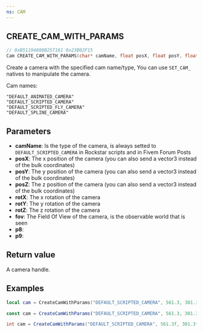 ```yaml
---
ns: CAM
---
```

## CREATE_CAM_WITH_PARAMS

```c
// 0xB51194800B257161 0x23B02F15
Cam CREATE_CAM_WITH_PARAMS(char* camName, float posX, float posY, float posZ, float rotX, float rotY, float rotZ, float fov, BOOL p8, int p9);
```

Create a camera with the specified cam name/type, You can use `SET_CAM_` natives to manipulate the camera.

Cam names:
```
"DEFAULT_ANIMATED_CAMERA"  
"DEFAULT_SCRIPTED_CAMERA"  
"DEFAULT_SCRIPTED_FLY_CAMERA"  
"DEFAULT_SPLINE_CAMERA" 
```

## Parameters
* **camName**: Is the type of the camera, is always setted to `DEFAULT_SCRIPTED_CAMERA` in Rockstar scripts and in Fivem Forum Posts
* **posX**: The x position of the camera (you can also send a vector3 instead of the bulk coordinates)
* **posY**: The y position of the camera (you can also send a vector3 instead of the bulk coordinates)
* **posZ**: The z position of the camera (you can also send a vector3 instead of the bulk coordinates)
* **rotX**: The x rotation of the camera
* **rotY**: The y rotation of the camera
* **rotZ**: The z rotation of the camera
* **fov**: The Field Of View of the camera, is the observable world that is seen
* **p8**:
* **p9**:

## Return value
A camera handle.


## Examples
```lua
local cam = CreateCamWithParams("DEFAULT_SCRIPTED_CAMERA", 561.3, 301.3, 63.0, 0.0, 0.0, 0.0, 90.0)
```

```js
const cam = CreateCamWithParams("DEFAULT_SCRIPTED_CAMERA", 561.3, 301.3, 63.0, 0.0, 0.0, 0.0, 90.0);
```

```cs
int cam = CreateCamWithParams("DEFAULT_SCRIPTED_CAMERA", 561.3f, 301.3f, 63.0f, 0.0f, 0.0f, 0.0f, 90.0f);
```

